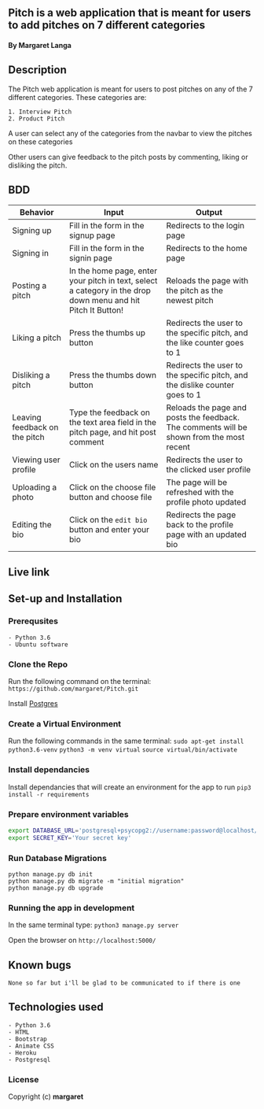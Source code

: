 
## Pitch  is a web application that is meant for users to add pitches on 7 different categories
#### By **Margaret Langa**

## Description
The Pitch web application is meant for users to post pitches on any of the 7 different categories. These categories are:

    1. Interview Pitch
    2. Product Pitch
  

A user can select any of the categories from the navbar to view the pitches on these categories

Other users can give feedback to the pitch posts by commenting, liking or disliking the pitch. 


## BDD

| Behavior            | Input                         | Output                        | 
| ------------------- | ----------------------------- | ----------------------------- |
| Signing up | Fill in the form in the signup page | Redirects to the login page |
| Signing in | Fill in the form in the signin page | Redirects to the home page |
| Posting a pitch | In the home page, enter your pitch in text, select a category in the drop down menu and hit Pitch It Button! | Reloads the page with the pitch as the newest pitch |
| Liking a pitch | Press the thumbs up button | Redirects the user to the specific pitch, and the like counter goes to 1 |
| Disliking a pitch | Press the thumbs down button | Redirects the user to the specific pitch, and the dislike counter goes to 1 |
| Leaving feedback on the pitch | Type the feedback on the text area field in the pitch page, and hit post comment | Reloads the page and posts the feedback. The comments will be shown from the most recent |
| Viewing user profile | Click on the users name | Redirects the user to the clicked user profile |
| Uploading a photo | Click on the choose file button and choose file | The page will be refreshed with the profile photo updated |
| Editing the bio | Click on the ```edit bio``` button and enter your bio  | Redirects the page back to the profile page with an updated bio |


## Live link



## Set-up and Installation

### Prerequsites
    - Python 3.6
    - Ubuntu software

### Clone the Repo
Run the following command on the terminal:
`https://github.com/margaret/Pitch.git`

Install [Postgres](https://www.postgresql.org/download/)

### Create a Virtual Environment
Run the following commands in the same terminal:
`sudo apt-get install python3.6-venv`
`python3 -m venv virtual`
`source virtual/bin/activate`

### Install dependancies
Install dependancies that will create an environment for the app to run
`pip3 install -r requirements`

### Prepare environment variables
```bash
export DATABASE_URL='postgresql+psycopg2://username:password@localhost/pitchit'
export SECRET_KEY='Your secret key'
```

### Run Database Migrations
```
python manage.py db init
python manage.py db migrate -m "initial migration"
python manage.py db upgrade
```

### Running the app in development
In the same terminal type:
`python3 manage.py server`

Open the browser on `http://localhost:5000/`

## Known bugs

```None so far but i'll be glad to be communicated to if there is one ```


## Technologies used
    - Python 3.6
    - HTML
    - Bootstrap 
    - Animate CSS
    - Heroku
    - Postgresql

### License
Copyright (c) **margaret**